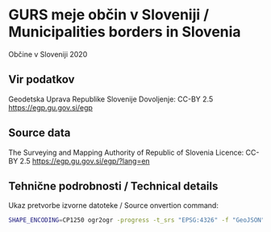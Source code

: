 # GURS meje občin v Sloveniji / Municipalities borders in Slovenia

Občine v Sloveniji 2020

## Vir podatkov

Geodetska Uprava Republike Slovenije
Dovoljenje: CC-BY 2.5
https://egp.gu.gov.si/egp

## Source data

The Surveying and Mapping Authority of Republic of Slovenia
Licence: CC-BY 2.5
https://egp.gu.gov.si/egp/?lang=en

## Tehnične podrobnosti / Technical details

Ukaz pretvorbe izvorne datoteke / Source onvertion command:

```bash
SHAPE_ENCODING=CP1250 ogr2ogr -progress -t_srs "EPSG:4326" -f "GeoJSON" ./Obcine-epsg4326.geojson ./RPE_PE/OB -nln Obcine-epsg4326 -lco ENCODING=UTF8
```
